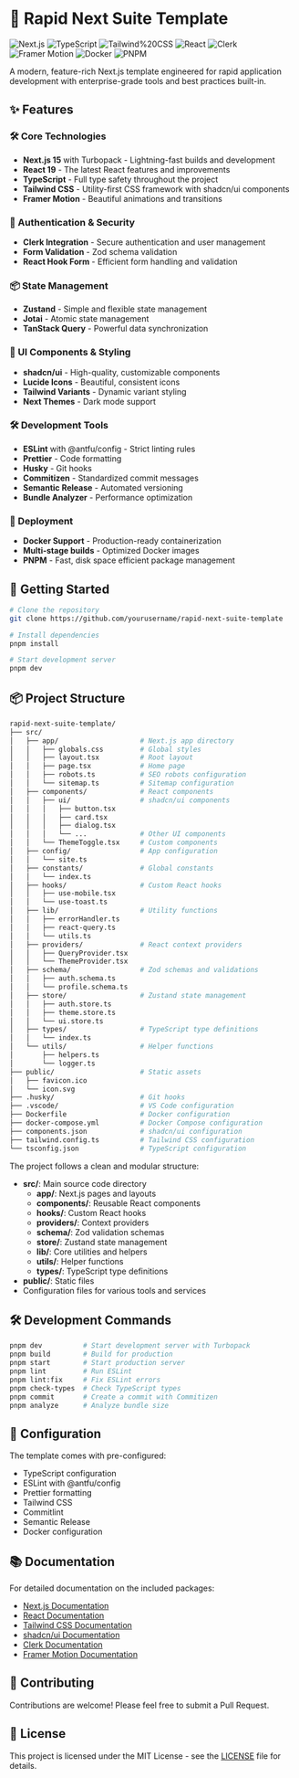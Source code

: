 # 🚀 Rapid Next Suite Template

![Next.js](https://img.shields.io/badge/Next.js-15.1.7-000000?style=for-the-badge&logo=next.js&logoColor=white)
![TypeScript](https://img.shields.io/badge/TypeScript-5.7.3-3178C6?style=for-the-badge&logo=typescript&logoColor=white)
![Tailwind%20CSS](https://img.shields.io/badge/Tailwind_CSS-3.4.17-38B2AC?style=for-the-badge&logo=tailwind-css&logoColor=white)
![React](https://img.shields.io/badge/React-19.0.0-61DAFB?style=for-the-badge&logo=react&logoColor=black)
![Clerk](https://img.shields.io/badge/Clerk-6.11.3-6C47FF?style=for-the-badge&logo=clerk&logoColor=white)
![Framer Motion](https://img.shields.io/badge/Framer_Motion-12.4.3-0055FF?style=for-the-badge&logo=framer&logoColor=white)
![Docker](https://img.shields.io/badge/Docker-Ready-2496ED?style=for-the-badge&logo=docker&logoColor=white)
![PNPM](https://img.shields.io/badge/pnpm-Workspace-F69220?style=for-the-badge&logo=pnpm&logoColor=white)

A modern, feature-rich Next.js template engineered for rapid application development with enterprise-grade tools and best practices built-in.

## ✨ Features

### 🛠️ Core Technologies

- **Next.js 15** with Turbopack - Lightning-fast builds and development
- **React 19** - The latest React features and improvements
- **TypeScript** - Full type safety throughout the project
- **Tailwind CSS** - Utility-first CSS framework with shadcn/ui components
- **Framer Motion** - Beautiful animations and transitions

### 🔐 Authentication & Security

- **Clerk Integration** - Secure authentication and user management
- **Form Validation** - Zod schema validation
- **React Hook Form** - Efficient form handling and validation

### 📦 State Management

- **Zustand** - Simple and flexible state management
- **Jotai** - Atomic state management
- **TanStack Query** - Powerful data synchronization

### 🎨 UI Components & Styling

- **shadcn/ui** - High-quality, customizable components
- **Lucide Icons** - Beautiful, consistent icons
- **Tailwind Variants** - Dynamic variant styling
- **Next Themes** - Dark mode support

### 🛠️ Development Tools

- **ESLint** with @antfu/config - Strict linting rules
- **Prettier** - Code formatting
- **Husky** - Git hooks
- **Commitizen** - Standardized commit messages
- **Semantic Release** - Automated versioning
- **Bundle Analyzer** - Performance optimization

### 🐳 Deployment

- **Docker Support** - Production-ready containerization
- **Multi-stage builds** - Optimized Docker images
- **PNPM** - Fast, disk space efficient package management

## 🚀 Getting Started

```bash
# Clone the repository
git clone https://github.com/yourusername/rapid-next-suite-template

# Install dependencies
pnpm install

# Start development server
pnpm dev
```

## 📦 Project Structure

```bash
rapid-next-suite-template/
├── src/
│   ├── app/                    # Next.js app directory
│   │   ├── globals.css         # Global styles
│   │   ├── layout.tsx          # Root layout
│   │   ├── page.tsx            # Home page
│   │   ├── robots.ts           # SEO robots configuration
│   │   └── sitemap.ts          # Sitemap configuration
│   ├── components/             # React components
│   │   ├── ui/                 # shadcn/ui components
│   │   │   ├── button.tsx
│   │   │   ├── card.tsx
│   │   │   ├── dialog.tsx
│   │   │   └── ...             # Other UI components
│   │   └── ThemeToggle.tsx     # Custom components
│   ├── config/                 # App configuration
│   │   └── site.ts
│   ├── constants/              # Global constants
│   │   └── index.ts
│   ├── hooks/                  # Custom React hooks
│   │   ├── use-mobile.tsx
│   │   └── use-toast.ts
│   ├── lib/                    # Utility functions
│   │   ├── errorHandler.ts
│   │   ├── react-query.ts
│   │   └── utils.ts
│   ├── providers/              # React context providers
│   │   ├── QueryProvider.tsx
│   │   └── ThemeProvider.tsx
│   ├── schema/                 # Zod schemas and validations
│   │   ├── auth.schema.ts
│   │   └── profile.schema.ts
│   ├── store/                  # Zustand state management
│   │   ├── auth.store.ts
│   │   ├── theme.store.ts
│   │   └── ui.store.ts
│   ├── types/                  # TypeScript type definitions
│   │   └── index.ts
│   └── utils/                  # Helper functions
│       ├── helpers.ts
│       └── logger.ts
├── public/                     # Static assets
│   ├── favicon.ico
│   └── icon.svg
├── .husky/                     # Git hooks
├── .vscode/                    # VS Code configuration
├── Dockerfile                  # Docker configuration
├── docker-compose.yml          # Docker Compose configuration
├── components.json             # shadcn/ui configuration
├── tailwind.config.ts          # Tailwind CSS configuration
└── tsconfig.json               # TypeScript configuration
```

The project follows a clean and modular structure:

- **src/**: Main source code directory
  - **app/**: Next.js pages and layouts
  - **components/**: Reusable React components
  - **hooks/**: Custom React hooks
  - **providers/**: Context providers
  - **schema/**: Zod validation schemas
  - **store/**: Zustand state management
  - **lib/**: Core utilities and helpers
  - **utils/**: Helper functions
  - **types/**: TypeScript type definitions
- **public/**: Static files
- Configuration files for various tools and services

## 🛠️ Development Commands

```bash
pnpm dev          # Start development server with Turbopack
pnpm build        # Build for production
pnpm start        # Start production server
pnpm lint         # Run ESLint
pnpm lint:fix     # Fix ESLint errors
pnpm check-types  # Check TypeScript types
pnpm commit       # Create a commit with Commitizen
pnpm analyze      # Analyze bundle size
```

## 🔧 Configuration

The template comes with pre-configured:

- TypeScript configuration
- ESLint with @antfu/config
- Prettier formatting
- Tailwind CSS
- Commitlint
- Semantic Release
- Docker configuration

## 📚 Documentation

For detailed documentation on the included packages:

- [Next.js Documentation](https://nextjs.org/docs)
- [React Documentation](https://react.dev)
- [Tailwind CSS Documentation](https://tailwindcss.com/docs)
- [shadcn/ui Documentation](https://ui.shadcn.com)
- [Clerk Documentation](https://clerk.com/docs)
- [Framer Motion Documentation](https://www.framer.com/motion/)

## 🤝 Contributing

Contributions are welcome! Please feel free to submit a Pull Request.

## 📝 License

This project is licensed under the MIT License - see the [LICENSE](LICENSE) file for details.
